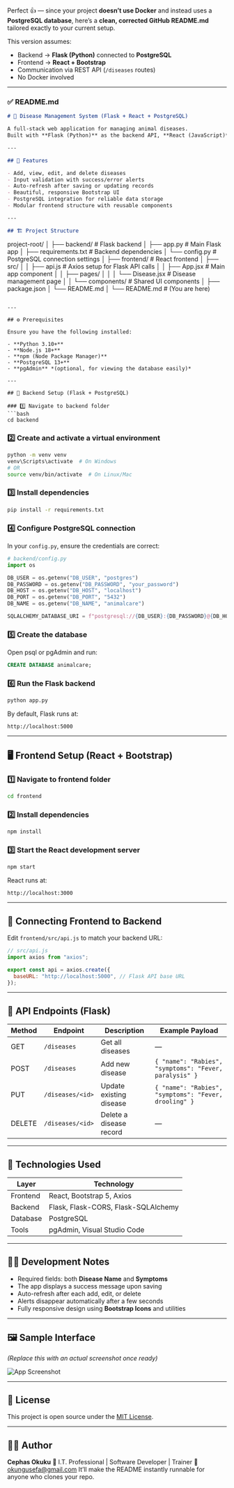 Perfect 👍 — since your project **doesn’t use Docker** and instead uses a **PostgreSQL database**, here’s a **clean, corrected GitHub README.md** tailored exactly to your current setup.

This version assumes:

* Backend → **Flask (Python)** connected to **PostgreSQL**
* Frontend → **React + Bootstrap**
* Communication via REST API (`/diseases` routes)
* No Docker involved

---

### ✅ README.md

```markdown
# 🧬 Disease Management System (Flask + React + PostgreSQL)

A full-stack web application for managing animal diseases.  
Built with **Flask (Python)** as the backend API, **React (JavaScript)** as the frontend, and **PostgreSQL** as the database.

---

## 🚀 Features

- Add, view, edit, and delete diseases  
- Input validation with success/error alerts  
- Auto-refresh after saving or updating records  
- Beautiful, responsive Bootstrap UI  
- PostgreSQL integration for reliable data storage  
- Modular frontend structure with reusable components  

---

## 🏗️ Project Structure

```

project-root/
│
├── backend/                     # Flask backend
│   ├── app.py                   # Main Flask app
│   ├── requirements.txt         # Backend dependencies
│   └── config.py                # PostgreSQL connection settings
│
├── frontend/                    # React frontend
│   ├── src/
│   │   ├── api.js               # Axios setup for Flask API calls
│   │   ├── App.jsx              # Main app component
│   │   ├── pages/
│   │   │   └── Disease.jsx      # Disease management page
│   │   └── components/          # Shared UI components
│   ├── package.json
│   └── README.md
│
└── README.md                    # (You are here)

````

---

## ⚙️ Prerequisites

Ensure you have the following installed:

- **Python 3.10+**
- **Node.js 18+**
- **npm (Node Package Manager)**
- **PostgreSQL 13+**
- **pgAdmin** *(optional, for viewing the database easily)*

---

## 🧩 Backend Setup (Flask + PostgreSQL)

### 1️⃣ Navigate to backend folder
```bash
cd backend
````

### 2️⃣ Create and activate a virtual environment

```bash
python -m venv venv
venv\Scripts\activate  # On Windows
# OR
source venv/bin/activate  # On Linux/Mac
```

### 3️⃣ Install dependencies

```bash
pip install -r requirements.txt
```

### 4️⃣ Configure PostgreSQL connection

In your `config.py`, ensure the credentials are correct:

```python
# backend/config.py
import os

DB_USER = os.getenv("DB_USER", "postgres")
DB_PASSWORD = os.getenv("DB_PASSWORD", "your_password")
DB_HOST = os.getenv("DB_HOST", "localhost")
DB_PORT = os.getenv("DB_PORT", "5432")
DB_NAME = os.getenv("DB_NAME", "animalcare")

SQLALCHEMY_DATABASE_URI = f"postgresql://{DB_USER}:{DB_PASSWORD}@{DB_HOST}:{DB_PORT}/{DB_NAME}"
```

### 5️⃣ Create the database

Open psql or pgAdmin and run:

```sql
CREATE DATABASE animalcare;
```

### 6️⃣ Run the Flask backend

```bash
python app.py
```

By default, Flask runs at:

```
http://localhost:5000
```

---

## 🖥️ Frontend Setup (React + Bootstrap)

### 1️⃣ Navigate to frontend folder

```bash
cd frontend
```

### 2️⃣ Install dependencies

```bash
npm install
```

### 3️⃣ Start the React development server

```bash
npm start
```

React runs at:

```
http://localhost:3000
```

---

## 🔗 Connecting Frontend to Backend

Edit `frontend/src/api.js` to match your backend URL:

```javascript
// src/api.js
import axios from "axios";

export const api = axios.create({
  baseURL: "http://localhost:5000", // Flask API base URL
});
```

---

## 🧠 API Endpoints (Flask)

| Method | Endpoint         | Description             | Example Payload                                        |
| ------ | ---------------- | ----------------------- | ------------------------------------------------------ |
| GET    | `/diseases`      | Get all diseases        | —                                                      |
| POST   | `/diseases`      | Add new disease         | `{ "name": "Rabies", "symptoms": "Fever, paralysis" }` |
| PUT    | `/diseases/<id>` | Update existing disease | `{ "name": "Rabies", "symptoms": "Fever, drooling" }`  |
| DELETE | `/diseases/<id>` | Delete a disease record | —                                                      |

---

## 🧩 Technologies Used

| Layer    | Technology                          |
| -------- | ----------------------------------- |
| Frontend | React, Bootstrap 5, Axios           |
| Backend  | Flask, Flask-CORS, Flask-SQLAlchemy |
| Database | PostgreSQL                          |
| Tools    | pgAdmin, Visual Studio Code         |

---

## 🧑‍💻 Development Notes

* Required fields: both **Disease Name** and **Symptoms**
* The app displays a success message upon saving
* Auto-refresh after each add, edit, or delete
* Alerts disappear automatically after a few seconds
* Fully responsive design using **Bootstrap Icons** and utilities

---

## 🖼️ Sample Interface

*(Replace this with an actual screenshot once ready)*

![App Screenshot](./screenshot.png)

---

## 🧾 License

This project is open source under the [MIT License](LICENSE).

---

## 👨‍💻 Author

**Cephas Okuku**
💼 I.T. Professional | Software Developer | Trainer
📧 [okungusefa@gmail.com](mailto:okungusefa@gmail.com)
It’ll make the README instantly runnable for anyone who clones your repo.
```
